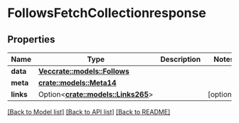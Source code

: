 # FollowsFetchCollectionresponse

## Properties

Name | Type | Description | Notes
------------ | ------------- | ------------- | -------------
**data** | [**Vec<crate::models::Follows>**](follows.md) |  | 
**meta** | [**crate::models::Meta14**](meta14.md) |  | 
**links** | Option<[**crate::models::Links265**](links265.md)> |  | [optional]

[[Back to Model list]](../README.md#documentation-for-models) [[Back to API list]](../README.md#documentation-for-api-endpoints) [[Back to README]](../README.md)


